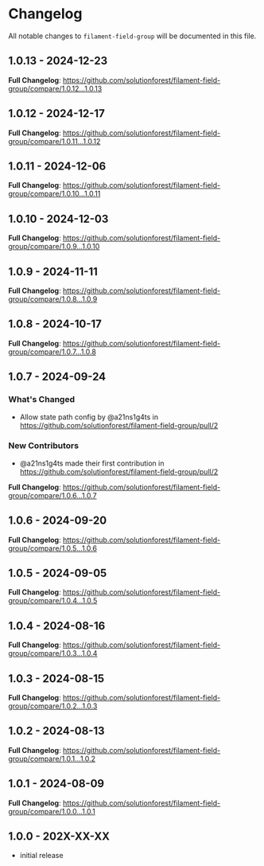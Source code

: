 # Changelog

All notable changes to `filament-field-group` will be documented in this file.

## 1.0.13 - 2024-12-23

**Full Changelog**: https://github.com/solutionforest/filament-field-group/compare/1.0.12...1.0.13

## 1.0.12 - 2024-12-17

**Full Changelog**: https://github.com/solutionforest/filament-field-group/compare/1.0.11...1.0.12

## 1.0.11 - 2024-12-06

**Full Changelog**: https://github.com/solutionforest/filament-field-group/compare/1.0.10...1.0.11

## 1.0.10 - 2024-12-03

**Full Changelog**: https://github.com/solutionforest/filament-field-group/compare/1.0.9...1.0.10

## 1.0.9 - 2024-11-11

**Full Changelog**: https://github.com/solutionforest/filament-field-group/compare/1.0.8...1.0.9

## 1.0.8 - 2024-10-17

**Full Changelog**: https://github.com/solutionforest/filament-field-group/compare/1.0.7...1.0.8

## 1.0.7 - 2024-09-24

### What's Changed

* Allow state path config by @a21ns1g4ts in https://github.com/solutionforest/filament-field-group/pull/2

### New Contributors

* @a21ns1g4ts made their first contribution in https://github.com/solutionforest/filament-field-group/pull/2

**Full Changelog**: https://github.com/solutionforest/filament-field-group/compare/1.0.6...1.0.7

## 1.0.6 - 2024-09-20

**Full Changelog**: https://github.com/solutionforest/filament-field-group/compare/1.0.5...1.0.6

## 1.0.5 - 2024-09-05

**Full Changelog**: https://github.com/solutionforest/filament-field-group/compare/1.0.4...1.0.5

## 1.0.4 - 2024-08-16

**Full Changelog**: https://github.com/solutionforest/filament-field-group/compare/1.0.3...1.0.4

## 1.0.3 - 2024-08-15

**Full Changelog**: https://github.com/solutionforest/filament-field-group/compare/1.0.2...1.0.3

## 1.0.2 - 2024-08-13

**Full Changelog**: https://github.com/solutionforest/filament-field-group/compare/1.0.1...1.0.2

## 1.0.1 - 2024-08-09

**Full Changelog**: https://github.com/solutionforest/filament-field-group/compare/1.0.0...1.0.1

## 1.0.0 - 202X-XX-XX

- initial release

